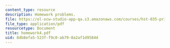 ```yaml
---
content_type: resource
description: Homework problems.
file: https://ol-ocw-studio-app-qa.s3.amazonaws.com/courses/hst-035-principle-and-practice-of-human-pathology-spring-2003/8db8efa5523ff9c0ab798a2af1d9584d_homework4.pdf
file_type: application/pdf
resourcetype: Document
title: homework4.pdf
uid: 8db8efa5-523f-f9c0-ab79-8a2af1d9584d
---
```

